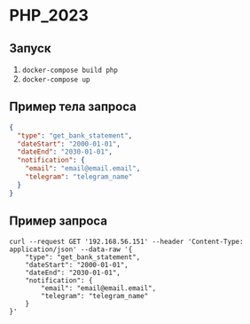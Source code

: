 # PHP_2023

## Запуск
1. `docker-compose build php`
2. `docker-compose up`

## Пример тела запроса
```json
{
  "type": "get_bank_statement",
  "dateStart": "2000-01-01",
  "dateEnd": "2030-01-01",
  "notification": {
    "email": "email@email.email",
    "telegram": "telegram_name"
  }
}
```

## Пример запроса
```shell
curl --request GET '192.168.56.151' --header 'Content-Type: application/json' --data-raw '{
    "type": "get_bank_statement",
    "dateStart": "2000-01-01",
    "dateEnd": "2030-01-01",
    "notification": {
        "email": "email@email.email",
        "telegram": "telegram_name"
    }
}'
```
